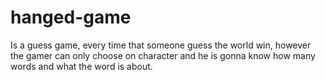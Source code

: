 # hanged-game
Is a guess game, every time that someone guess the world win, however the gamer can only choose on character and he is gonna know how many words and what the word is about. 
